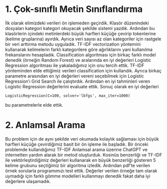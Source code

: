 # 1. Çok-sınıflı Metin Sınıflandırma
İlk olarak elimizdeki verileri ön işlemeden geçirdik. Klasör düzenindeki dosyaları
kategori kategori okuyacak şekilde sistemi yazdık. Ardından bu klasörlerin içindeki
metinlerdeki büyük harfleri küçüğe çevirip tokenlerine (kelime gruplarına) ayırdık.
Ayrıca veri sayısı az olan kategoriler için rastgele bir veri arttırma metodu uyguladık.
TF-IDF vectorization yöntemini kullanarak kelimelerin farklı kategorilere göre
ağırlıklarını yani kullanılma frekanslarını hesapladık.
Classification algoritması için birkaç farklı model denedik (örneğin Random Forest)
ve aralarında en iyi değerleri Logistic Regression algoritması ile yakaladığımız için
onu tercih ettik. TF-IDF yönteminden elde ettiğimiz verileri classification için
kullandık. Ayrıca birkaç parametre arasından en iyi değerleri vereni seçebilmek için
Logistic Regression’ı Grid Search ile çalıştırdık. Ardından en iyi tahminleri veren
Logistic Regression değerlerini evaluate ettik.
Sonuç olarak en iyi değerleri
```
LogisticRegression(C=100, solver='lbfgs', max_iter=1000)
```
bu parametrelerle elde ettik.

# 2. Anlamsal Arama
Bu problem için de aynı şekilde veri okumada kolaylık sağlaması için büyük harfleri
küçüğe çevirdiğimiz basit bir ön işleme ile başladık. Bir önceki problemde
kullandığımız TF-IDF Anlamsal arama üzerine ChatGPT ve internetten yardım
alarak bir metod oluşturduk. Kosinüs benzerliği ve TF-IDF ile vektörleştirdiğimiz
değerleri kullanarak en büyük benzerliği gösteren 5 kelime grubunu seçtiğimiz bir
algoritma izledik. Ardından pdf’te verilen örnek sorularla programımızı test ettik.
Değerler verilen örneğe tam olarak uymadığı için farklı gömme modelleri kullanmayı
denedik fakat daha iyi değerlere ulaşamadık.
